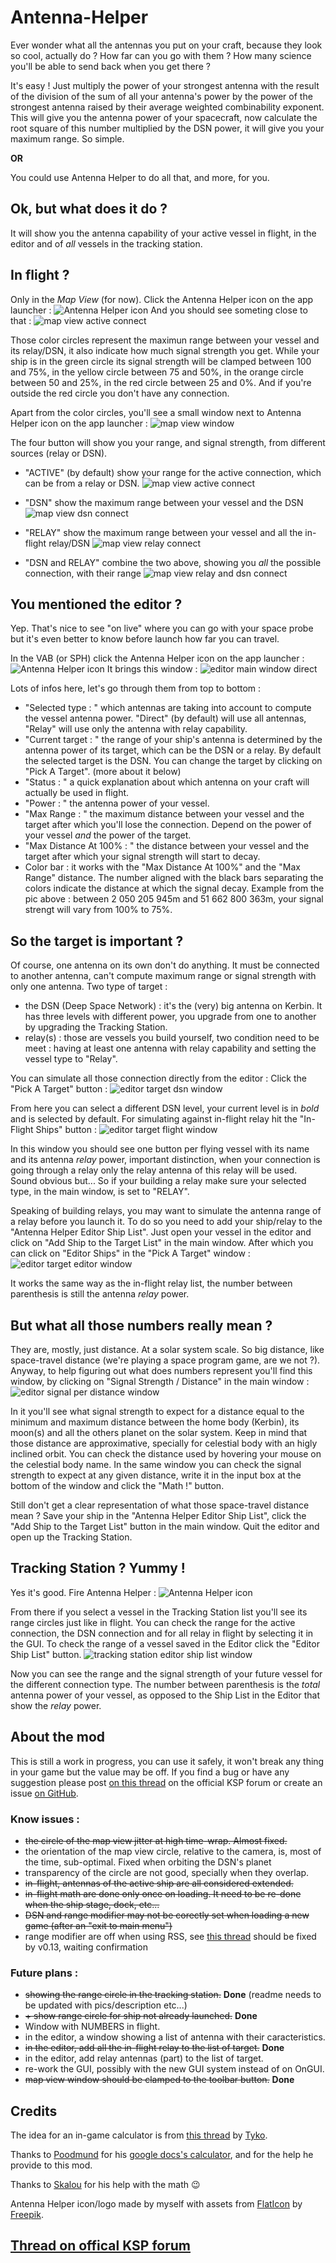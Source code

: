 # Antenna-Helper

Ever wonder what all the antennas you put on your craft, because they look so cool, actually do ? How far can you go with them ? How many science you'll be able to send back when you get there ?

It's easy ! Just multiply the power of your strongest antenna with the result of the division of the sum of all your antenna's power by the power of the strongest antenna raised by their average weighted combinability exponent. This will give you the antenna power of your spacecraft, now calculate the root square of this number multiplied by the DSN power, it will give you your maximum range. So simple.

**OR**

You could use Antenna Helper to do all that, and more, for you.



## Ok, but what does it do ?

It will show you the antenna capability of your active vessel in flight, in the editor and of *all* vessels in the tracking station.


## In flight ?

Only in the *Map View* (for now). Click the Antenna Helper icon on the app launcher : ![Antenna Helper icon](https://github.com/Li0n-0/Antenna-Helper/blob/master/pics/icon_off.png?raw=true)
And you should see someting close to that :
![map view active connect](https://github.com/Li0n-0/Antenna-Helper/blob/master/pics/map_view_window.png?raw=true)

Those color circles represent the maximun range between your vessel and its relay/DSN, it also indicate how much signal strength you get. While your ship is in the green circle its signal strength will be clamped between 100 and 75%, in the yellow circle between 75 and 50%, in the orange circle between 50 and 25%, in the red circle between 25 and 0%. And if you're outside the red circle you don't have any connection.


Apart from the color circles, you'll see a small window next to Antenna Helper icon on the app launcher : ![map view window]()

The four button will show you your range, and signal strength, from different sources (relay or DSN).

* "ACTIVE" (by default) show your range for the active connection, which can be from a relay or DSN.
![map view active connect](https://github.com/Li0n-0/Antenna-Helper/blob/master/pics/map_view_active.png?raw=true)

* "DSN" show the maximum range between your vessel and the DSN
![map view dsn connect](https://github.com/Li0n-0/Antenna-Helper/blob/master/pics/map_view_dsn.png?raw=true)

* "RELAY" show the maximum range between your vessel and all the in-flight relay/DSN
![map view relay connect](https://github.com/Li0n-0/Antenna-Helper/blob/master/pics/map_view_relay.png?raw=true)

* "DSN and RELAY" combine the two above, showing you *all* the possible connection, with their range
![map view relay and dsn connect](https://github.com/Li0n-0/Antenna-Helper/blob/master/pics/map_view_dsn_and_relay.png?raw=true)


## You mentioned the editor ?

Yep. That's nice to see "on live" where you can go with your space probe but it's even better to know before launch how far you can travel.

In the VAB (or SPH) click the Antenna Helper icon on the app launcher : ![Antenna Helper icon](https://github.com/Li0n-0/Antenna-Helper/blob/master/pics/icon_off.png?raw=true)
It brings this window :
![editor main window direct](https://github.com/Li0n-0/Antenna-Helper/blob/master/pics/editor_main_window_direct.png?raw=true)

Lots of infos here, let's go through them from top to bottom :
* "Selected type : " which antennas are taking into account to compute the vessel antenna power. "Direct" (by default) will use all antennas, "Relay" will use only the antenna with relay capability.
* "Current target : " the range of your ship's antenna is determined by the antenna power of its target, which can be the DSN or a relay. By default the selected target is the DSN. You can change the target by clicking on "Pick A Target". (more about it below)
* "Status : " a quick explanation about which antenna on your craft will actually be used in flight.
* "Power : " the antenna power of your vessel.
* "Max Range : " the maximum distance between your vessel and the target after which you'll lose the connection. Depend on the power of your vessel *and* the power of the target.
* "Max Distance At 100% : " the distance between your vessel and the target after which your signal strength will start to decay.
* Color bar : it works with the "Max Distance At 100%" and the "Max Range" distance. The number aligned with the black bars separating the colors indicate the distance at which the signal decay. Example from the pic above : between 2 050 205 945m and 51 662 800 363m, your signal strengt will vary from 100% to 75%.


## So the target is important ?

Of course, one antenna on its own don't do anything. It must be connected to another antenna, can't compute maximum range or signal strength with only one antenna.
Two type of target :
* the DSN (Deep Space Network) : it's the (very) big antenna on Kerbin. It has three levels with different power, you upgrade from one to another by upgrading the Tracking Station.
* relay(s) : those are vessels you build yourself, two condition need to be meet : having at least one antenna with relay capability and setting the vessel type to "Relay".

You can simulate all those connection directly from the editor : Click the "Pick A Target" button : 
![editor target dsn window](https://github.com/Li0n-0/Antenna-Helper/blob/master/pics/editor_target_dsn_window.png?raw=true)

From here you can select a different DSN level, your current level is in *bold* and is selected by default. For simulating against in-flight relay hit the "In-Flight Ships" button :
![editor target flight window](https://github.com/Li0n-0/Antenna-Helper/blob/master/pics/editor_target_flight_window.png?raw=true)

In this window you should see one button per flying vessel with its name and its antenna *relay* power, important distinction, when your connection is going through a relay only the relay antenna of this relay will be used. Sound obvious but... So if your building a relay make sure your selected type, in the main window, is set to "RELAY".

Speaking of building relays, you may want to simulate the antenna range of a relay before you launch it. To do so you need to add your ship/relay to the "Antenna Helper Editor Ship List". Just open your vessel in the editor and click on "Add Ship to the Target List" in the main window. After which you can click on "Editor Ships" in the "Pick A Target" window : 
![editor target editor window](https://github.com/Li0n-0/Antenna-Helper/blob/master/pics/editor_target_editor_window.png?raw=true)

It works the same way as the in-flight relay list, the number between parenthesis is still the antenna *relay* power.



## But what all those numbers really mean ?

They are, mostly, just distance. At a solar system scale. So big distance, like space-travel distance (we're playing a space program game, are we not ?).
Anyway, to help figuring out what does numbers represent you'll find this window, by clicking on "Signal Strength / Distance" in the main window :
![editor signal per distance window](https://github.com/Li0n-0/Antenna-Helper/blob/master/pics/editor_signal_distance_window.png?raw=true)

In it you'll see what signal strength to expect for a distance equal to the minimum and maximum distance between the home body (Kerbin), its moon(s) and all the others planet on the solar system. Keep in mind that those distance are approximative, specially for celestial body with an higly inclined orbit. 
You can check the distance used by hovering your mouse on the celestial body name.
In the same window you can check the signal strength to expect at any given distance, write it in the input box at the bottom of the window and click the "Math !" button.


Still don't get a clear representation of what those space-travel distance mean ?
Save your ship in the "Antenna Helper Editor Ship List", click the "Add Ship to the Target List" button in the main window. Quit the editor and open up the Tracking Station.



## Tracking Station ? Yummy !

Yes it's good. Fire Antenna Helper : ![Antenna Helper icon](https://github.com/Li0n-0/Antenna-Helper/blob/master/pics/icon_off.png?raw=true)

From there if you select a vessel in the Tracking Station list you'll see its range circles just like in flight. You can check the range for the active connection, the DSN connection and for all relay in flight by selecting it in the GUI.
To check the range of a vessel saved in the Editor click the "Editor Ship List" button.
![tracking station editor ship list window](https://github.com/Li0n-0/Antenna-Helper/blob/master/pics/tracking_station_editor_ship_list_window.png?raw=true)

Now you can see the range and the signal strength of your future vessel for the different connection type.
The number between parenthesis is the *total* antenna power of your vessel, as opposed to the Ship List in the Editor that show the *relay* power.





## About the mod

This is still a work in progress, you can use it safely, it won't break any thing in your game but the value may be off. If you find a bug or have any suggestion please post [on this thread](https://forum.kerbalspaceprogram.com/index.php?/topic/156122-wip122-to-131-antenna-helper-in-game-antennas-range-calculation-v07-7-oct-2017/) on the official KSP forum or create an issue [on GitHub](https://github.com/Li0n-0/Antenna-Helper).

### Know issues :

* ~~the circle of the map view jitter at high time-wrap. Almost fixed.~~
* the orientation of the map view circle, relative to the camera, is, most of the time, sub-optimal. Fixed when orbiting the DSN's planet
* transparency of the circle are not good, specially when they overlap.
* ~~in-flight, antennas of the active ship are all considered extended.~~
* ~~in-flight math are done only once on loading. It need to be re-done when the ship stage, dock, etc...~~
* ~~DSN and range modifier may not be corectly set when loading a new game (after an "exit to main menu")~~
* range modifier are off when using RSS, see [this thread](https://forum.kerbalspaceprogram.com/index.php?/topic/156122-wip131-antenna-helper-in-game-antennas-range-calculation-v09-8-dec-2017/&do=findComment&comment=3240861) should be fixed by v0.13, waiting confirmation

### Future plans :

* ~~showing the range circle in the tracking station.~~ **Done** (readme needs to be updated with pics/description etc...)
* ~~+ show range circle for ship not already launched.~~ **Done**
* Window with NUMBERS in flight.
* in the editor, a window showing a list of antenna with their caracteristics.
* ~~in the editor, add all the in-flight relay to the list of target.~~ **Done**
* in the editor, add relay antennas (part) to the list of target.
* re-work the GUI, possibly with the new GUI system instead of on OnGUI.
* ~~map view window should be clamped to the toolbar button.~~ **Done**


## Credits

The idea for an in-game calculator is from [this thread](https://forum.kerbalspaceprogram.com/index.php?/topic/153155-mod-idea-in-game-antenna-strength-calculater/) by [Tyko](https://forum.kerbalspaceprogram.com/index.php?/profile/164179-tyko/).

Thanks to [Poodmund](https://forum.kerbalspaceprogram.com/index.php?/profile/128643-poodmund/) for his [google docs's calculator](https://docs.google.com/spreadsheets/d/1qIgFB8OXnlgpPCGsxv7JYUYQq5O671IcZXpumVaStek/edit?usp=sharing), and for the help he provide to this mod.

Thanks to [Skalou](https://forum.kerbalspaceprogram.com/index.php?/profile/133496-skalou/) for his help with the math :wink:

Antenna Helper icon/logo made by myself with assets from [FlatIcon](https://www.flaticon.com) by [Freepik](https://www.flaticon.com/authors/freepik).

## [Thread on offical KSP forum](https://forum.kerbalspaceprogram.com/index.php?/topic/156122-wip131-antenna-helper-in-game-antennas-range-calculation-v08-17-nov-2017/)
